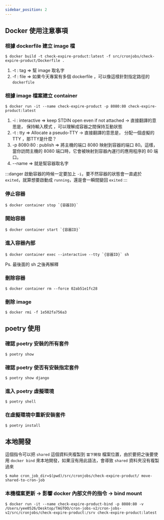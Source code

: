 ```yaml
---
sidebar_position: 2
---
```



Docker 使用注意事項
------




### 根據 dockerfile 建立 image 檔

```shell
$ docker build -t check-expire-product:latest -f src/cronjobs/check-expire-product/Dockerfile .
```

1. -t : tag => 幫 image 取名字
2. -f : file => 如果今天專案有多個 dockerfile ，可以像這樣針對指定路徑的 `dockerfile`


### 根據 image 檔案建立 container

```shell
$ docker run -it --name check-expire-product -p 8080:80 check-expire-product:latest
```

1. -i : interactive => keep STDIN open even if not attached -> 直接翻譯的意思是， 保持輸入模式 ，可以理解成容器之間保持互動狀態
2. -t : tty => Allocate a pseudo-TTY -> 直接翻譯的意思是， 分配一個虛擬的TTY ，那TTY是什麼？
3. -p 8080:80 : publish => 將主機的端口 8080 映射到容器的端口 80。這樣，當你訪問主機的 8080 端口時，它會被映射到容器內運行的應用程序的 80 端口。
4. --name => 就是幫容器取名字

:::danger
啟動容器的時候一定要加上 `-i`，要不然容器的狀態會一直處於 `exited`，就算想要啟動成 `running`，還是會一瞬間變回 `exited`
:::



### 停止容器
```shell
$ docker container stop `{容器ID}`
```


### 開始容器
```shell
$ docker container start `{容器ID}`
```


### 進入容器內部

```shell
$ docker container exec --interactive --tty `{容器ID}` sh  
```
Ps. 最後面的 sh 之後再解釋


### 刪除容器
```shell
$ docker container rm --force 02ab51e1fc28
```


### 刪除 image

```shell
$ docker rmi -f 1e502fa756a3
```


## poetry 使用

### 確認 poetry 安裝的所有套件

```shell
$ poetry show
```

### 確認 poetry 使否有安裝指定套件

```shell
$ poetry show django
```


### 進入 poetry 虛擬環境
```shell
$ poetry shell
```


### 在虛擬環境中重新安裝套件

```shell
$ poetry install
```



## 本地開發

這個指令可以把 `shared` 這個資料夾複製到 `當下開發` 檔案位置，由於要把之後要使用 `docker bind` 來本地開發，如果沒有用此語法，會導致 `shared` 資料夾沒有複製過來

```shell
$ make cron_job_dir=$(pwd)/src/cronjobs/check-expire-product/ move-shared-to-cron-job
```




### 本機檔案更新 -> 影響 docker 內部文件的指令 -> bind mount

```shell
$ docker run -it --name check-expire-product-bind -p 8080:80 -v /Users/yee0526/Desktop/TAGTOO/cron-jobs-v2/cron-jobs-v2/src/cronjobs/check-expire-product:/srv check-expire-product:latest
```
